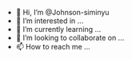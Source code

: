 - 👋 Hi, I’m @Johnson-siminyu
- 👀 I’m interested in ...
- 🌱 I’m currently learning ...
- 💞️ I’m looking to collaborate on ...
- 📫 How to reach me ...

<!---
Johnson-siminyu/Johnson-siminyu is a ✨ special ✨ repository because its `README.md` (this file) appears on your GitHub profile.
You can click the Preview link to take a look at your changes.
--->
